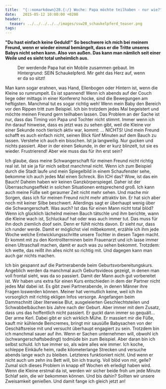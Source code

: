 ```yaml
---
title:  "{::nomarkdown}28.{:/} Woche: Papa möchte teilhaben - nur wie?"
date:   2015-05-12 10:00:00 +0200
header:
  teaser: ../../../../../images/ssw28_schaukelpferd_teaser.png
tags:
---
```

**"Du hast einfach keine Geduld!" So beschwere ich mich bei meinem Freund, wenn er wieder einmal bemängelt, dass er die Tritte unseres Babys nicht sehen kann. Also von außen. Das kann man nämlich seit einer Weile und es sieht total unheimlich aus.**

<figure>
  <img src="../../../../../images/ssw28_schaukelpferd.jpg" alt="">
  <figcaption>Der werdende Papa hat ein Mobile zusammen gebaut. Im Hintergrund: SEIN Schaukelpferd. Mir geht das Herz auf, wenn er da so sitzt!</figcaption>
</figure>

Man kann sogar erahnen, was Hand, Ellenbogen oder Hintern ist, wenn die Kleine so rumrumpelt. Es ist spannend! Wenn ich abends auf der Couch liege oder mittags in einer Konferenz hocke, sind die Bewegungen am heftigsten. Manchmal tut es sogar richtig weh! Wenn mein Baby den Bereich vor den Rippen tritt zum Beispiel. Ich bin trotzdem jedes Mal begeistert und möchte meinen Freund gern teilhaben lassen. Das Problem an der Sache ist nur, dass das Timing von Papa und Tochter nicht stimmt. Immer wenn ich ihn darauf hinweise, dass es jetzt was zu sehen gibt, weil die Kleine vor einer Sekunde noch tierisch aktiv war, kommt: ... NICHTS! Und mein Freund schafft es auch einfach nicht, seinen Blick fünf Minuten auf dem Bauch zu lassen. Verstehe ich auch ein bisschen. Ist ja langweilig. Nur gucken und nichts passiert. Aber in der einen Sekunde, in der er kurz blinzelt, tut sie es wieder. Frustrierend! Aber wie muss das für ihn erst sein?

Ich glaube, dass meine Schwangerschaft für meinen Freund nicht richtig real ist. Ist sie ja für mich selbst manchmal nicht. Wenn ich zum Beispiel durch die Stadt laufe und mein Spiegelbild in einem Schaufenster sehe, bekomme ich auch jedes Mal einen Schreck. Bin ICH das? Wow, ist das ein Bauch! Daheim haben wir keinen Ganzkörperspiegel. Daher ist der Überraschungseffekt in solchen Situationen entsprechend groß. Ich kann auch meine Füße seit geraumer Zeit nicht mehr sehen. Und mache mir Sorgen, dass ich für meinen Freund nicht mehr attraktiv bin. Er hat sich aber noch mit keiner Silbe beschwert. Allerdings sagt er überhaupt wenig über die Schwangerschaft. Was auch? Ist das für einen Mann nicht total blöd? Wenn ich glücklich lächelnd meinen Bauch tätschle und ihm berichte, wann die Kleine wach ist, Schluckauf hat oder was auch immer tut. Das muss für ihn doch ziemlich doof sein. Denn er fühlt nichts davon. Er sieht nur, dass ich runder werde. Damit er möglichst viel mitbekommt, erzähle ich ihm jede Woche welche Entwicklungsschritte unsere Tochter in diesen Tagen macht. Er kommt mit zu den Kontrollterminen beim Frauenarzt und ich lasse immer einen Ultraschall machen, damit er auch was zu sehen bekommt. Trotzdem: Ich wette, das reißt ihn alles nicht so richtig mit. Und dagegen kann man auch gar nichts machen.

Ich bin gespannt auf die Partnerabende beim Geburtsvorbereitungskurs. Angeblich werden da manchmal auch Geburtsvideos gezeigt, in denen man voll frontal sieht, was da so passiert. Damit der Mann auch gut vorbereitet ist. Wir haben uns extra für einen Kurs entschieden in dem der Partner nicht jedes Mal dabei ist. Es gibt zwei Partnerabende, in denen Männer ihre Fragen loswerden können. Meiner hat vermutlich keine, weil ich ihn vorsorglich mit richtig ekligen Infos versorge. Angefangen beim Dammschnitt über literweise Blut, ausgeleierten Geschlechtsteilen und Schwabbelbäuchen bis Jahre nach der Geburt. Aber immer mit dem Zusatz, dass uns das hoffentlich nicht passiert. Er guckt dann immer so gequält... Der arme Kerl. Dabei gibt er sich wirklich Mühe. Er massiert mir die Füße, kauft mir kühlende Beincremes, bringt mir sausüße Babysachen von der Geschäftsreise mit und versucht überhaupt engagiert zu sein. Trotzdem bin ich manchmal sauer auf ihn. Wenn er Sachen unternehmen will, obwohl ich (schwangerschaftsbedingt) todmüde bin zum Beispiel. Aber daran bin ich selbst schuld. Ich tue immer so, als wäre alles wie immer. Ich koche, schleppe Einkäufe heim, radle kilometerlange Strecken und versuche abends lange wach zu bleiben. Letzteres funktioniert nicht. Und wenn er nicht auch um zehn ins Bett will, bin ich traurig. Voll blöd von mir, gelle? Zumal sich dieses Problem in knapp elf Wochen eh erledigt haben wird. Wenn die Kleine erstmal da ist, werden wir sicher beide froh um jede Minute Schlaf sein, die wir bekommen können. Und bis dahin? Sollten wir unsere Zweisamkeit genießen. Und damit fange ich gleich jetzt an!
